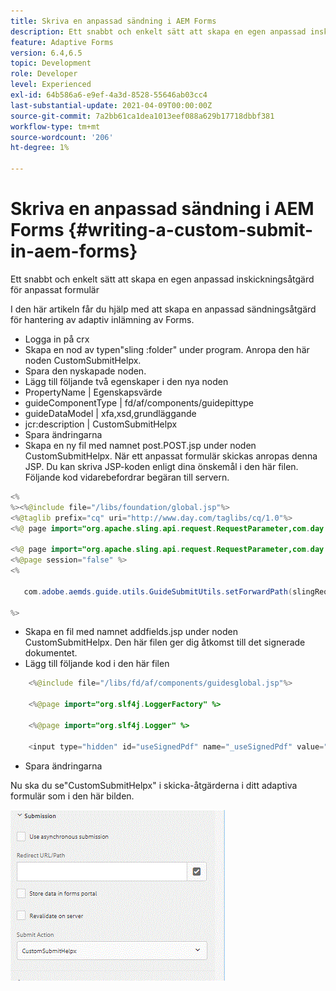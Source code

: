 ```yaml
---
title: Skriva en anpassad sändning i AEM Forms
description: Ett snabbt och enkelt sätt att skapa en egen anpassad inskickningsåtgärd för anpassat formulär
feature: Adaptive Forms
version: 6.4,6.5
topic: Development
role: Developer
level: Experienced
exl-id: 64b586a6-e9ef-4a3d-8528-55646ab03cc4
last-substantial-update: 2021-04-09T00:00:00Z
source-git-commit: 7a2bb61ca1dea1013eef088a629b17718dbbf381
workflow-type: tm+mt
source-wordcount: '206'
ht-degree: 1%

---
```


# Skriva en anpassad sändning i AEM Forms {#writing-a-custom-submit-in-aem-forms}

Ett snabbt och enkelt sätt att skapa en egen anpassad inskickningsåtgärd för anpassat formulär

I den här artikeln får du hjälp med att skapa en anpassad sändningsåtgärd för hantering av adaptiv inlämning av Forms.

* Logga in på crx
* Skapa en nod av typen&quot;sling :folder&quot; under program. Anropa den här noden CustomSubmitHelpx.
* Spara den nyskapade noden.
* Lägg till följande två egenskaper i den nya noden
* PropertyName | Egenskapsvärde
* guideComponentType | fd/af/components/guidepittype
* guideDataModel | xfa,xsd,grundläggande
* jcr:description | CustomSubmitHelpx
* Spara ändringarna
* Skapa en ny fil med namnet post.POST.jsp under noden CustomSubmitHelpx. När ett anpassat formulär skickas anropas denna JSP. Du kan skriva JSP-koden enligt dina önskemål i den här filen. Följande kod vidarebefordrar begäran till servern.

```java
<%
%><%@include file="/libs/foundation/global.jsp"%>
<%@taglib prefix="cq" uri="http://www.day.com/taglibs/cq/1.0"%>
<%@ page import="org.apache.sling.api.request.RequestParameter,com.day.cq.wcm.api.WCMMode,com.adobe.forms.common.submitutils.CustomParameterRequest,com.adobe.aemds.guide.submitutils.*" %>

<%@ page import="org.apache.sling.api.request.RequestParameter,com.day.cq.wcm.api.WCMMode" %>
<%@page session="false" %>
<%

   com.adobe.aemds.guide.utils.GuideSubmitUtils.setForwardPath(slingRequest,"/bin/storeafsubmission",null,null);

%>
```

* Skapa en fil med namnet addfields.jsp under noden CustomSubmitHelpx. Den här filen ger dig åtkomst till det signerade dokumentet.
* Lägg till följande kod i den här filen

```java
    <%@include file="/libs/fd/af/components/guidesglobal.jsp"%>

    <%@page import="org.slf4j.LoggerFactory" %>

    <%@page import="org.slf4j.Logger" %>

    <input type="hidden" id="useSignedPdf" name="_useSignedPdf" value=""/>;
```

* Spara ändringarna

Nu ska du se&quot;CustomSubmitHelpx&quot; i skicka-åtgärderna i ditt adaptiva formulär som i den här bilden.

![Anpassat formulär med anpassad inskickning](assets/capture-2.gif)
